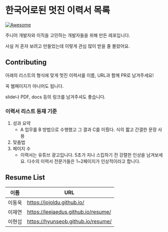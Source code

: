 한국어로된 멋진 이력서 목록
==================
[![Awesome](https://cdn.rawgit.com/sindresorhus/awesome/d7305f38d29fed78fa85652e3a63e154dd8e8829/media/badge.svg)](https://github.com/wasabeef/awesome-android-ui)

주니어 개발자와 이직을 고민하는 개발자들을 위해 만든 레포입니다.

사실 저 혼자 보려고 만들었는데 이렇게 관심 많이 받을 줄 몰랐어요.

## Contributing

아래의 리스트의 형식에 맞게 멋진 이력서를 이름, URL과 함께 PR로 남겨주세요!

꼭 웹페이지가 아니어도 됩니다.

slide나 PDF, docs 등의 링크를 남겨주셔도 좋습니다.

### 이력서 리스트 등재 기준

1. 성과 요약
    - A 업무를 B 방법으로 수행했고 그 결과 C를 이뤘다. 식의 짧고 간결한 문장 사용
2. 맞춤법
3. 페이지 수
    - 이력서는 유튜브 광고입니다. 5초가 지나 스킵하기 전 강렬한 인상을 남겨보세요. 다수의 이력서 전문가들은 1~2페이지가 인상적이라고 합니다.

## Resume List

| 이름    | URL                                |
| ------ | ---------------------------------- |
| 이동욱   | https://jojoldu.github.io/         |
| 이재연   | https://leejaedus.github.io/resume/|
| 이현섭   | https://hyunseob.github.io/resume/ |
